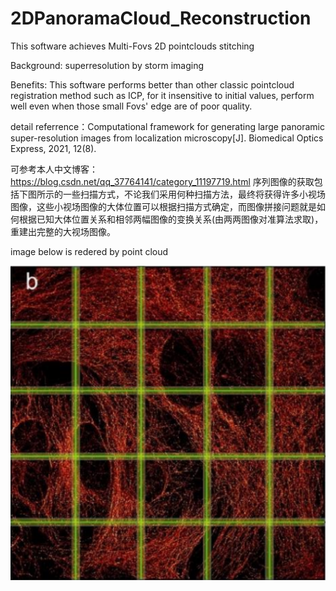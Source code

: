 # 2DPanoramaCloud_Reconstruction
This software achieves Multi-Fovs 2D pointclouds stitching

Background: superresolution by storm imaging

Benefits: This software performs better than other classic pointcloud registration method such as ICP, for it insensitive to initial values, perform well even when those small Fovs' edge are of poor quality.

detail referrence：Computational framework for generating large panoramic super-resolution images from localization microscopy[J]. Biomedical Optics Express, 2021, 12(8).

可参考本人中文博客：
https://blog.csdn.net/qq_37764141/category_11197719.html
序列图像的获取包括下图所示的一些扫描方式，不论我们采用何种扫描方法，最终将获得许多小视场图像，这些小视场图像的大体位置可以根据扫描方式确定，而图像拼接问题就是如何根据已知大体位置关系和相邻两幅图像的变换关系(由两两图像对准算法求取)，重建出完整的大视场图像。

image below is redered by point cloud

![image](https://github.com/zc-fly/2DPointCloud_greateFov_rebuild/blob/main/image/123.png)
